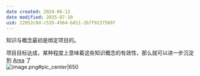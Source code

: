 ```yaml
---
date created: 2024-06-12
date modified: 2025-07-10
uid: 22052c0d-c535-4564-bd11-2b7f92375897
---
```


知识与概念最初是绑定项目的。

项目目标达成，某种程度上意味着这些知识概念的有效性，那么就可以进一步沉淀到 [Area](Area) 了  
![image.png#pic_center|650](https://imagehosting4picgo.oss-cn-beijing.aliyuncs.com/imagehosting/fix-dir%2Fpicgo%2Fpicgo-clipboard-images%2F2024%2F06%2F24%2F14-30-46-f447b65a8b37e91d79b4509faa94fc27-20240624143045-656c23.png)
